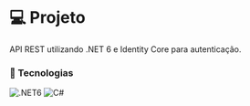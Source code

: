 # 💻 Projeto

API REST utilizando .NET 6 e Identity Core para autenticação.

### 🧱 Tecnologias

![.NET6](https://img.shields.io/badge/.NET-512BD4?style=for-the-badge&logo=dotnet&logoColor=white) 
![C#](https://img.shields.io/badge/C%23-239120?style=for-the-badge&logo=c-sharp&logoColor=white)
